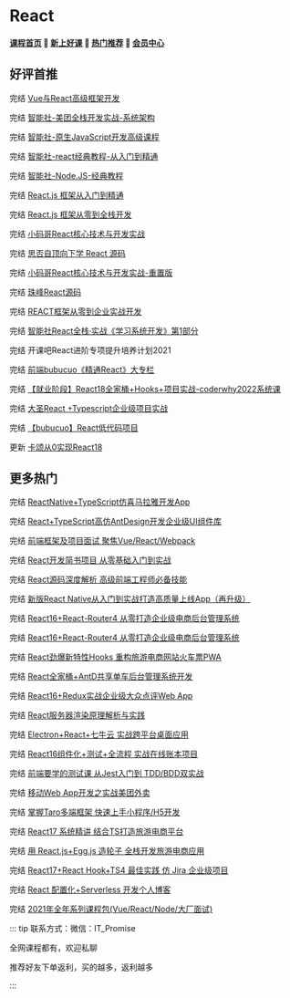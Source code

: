 # React

#### [**课程首页**](../../README.md) 💖 [**新上好课**](./xshk.md) 💖 [**热门推荐**](./rmtj.md) 💖 [**会员中心**](./vip.md)



## **好评首推**

完结 [Vue与React高级框架开发](https://class.imooc.com/sc/?plan_id=59)

完结 [智能社-美团全栈开发实战-系统架构](https://ke.qq.com/course/443389)

完结 [智能社-原生JavaScript开发高级课程](https://ke.qq.com/course/431292)

完结 [智能社-react经典教程-从入门到精通](https://ke.qq.com/course/386006)

完结 [智能社-Node.JS-经典教程](https://ke.qq.com/course/package/16855)

完结 [React.js 框架从入门到精通](https://coding.imooc.com/learningpath/route?pathId=3)

完结 [React.js 框架从零到全栈开发](https://coding.imooc.com/learningpath/route?pathId=15)

完结 [小码哥React核心技术与开发实战](https://ke.qq.com/course/2555753)

完结 [思否自顶向下学 React 源码](https://ke.sifou.com/course/1650000023864436)

完结 [小码哥React核心技术与开发实战-重置版](https://ke.qq.com/course/2555753)

完结 [珠峰React源码](http://www.javascriptpeixun.cn/course/1723)

完结 [REACT框架从零到企业实战开发](http://www.javascriptpeixun.cn/goods/show/99)

完结 [智能社React全栈·实战《学习系统开发》第1部分](https://ke.qq.com/course/3294414)

完结 开课吧React进阶专项提升培养计划2021

完结 [前端bubucuo《精通React》大专栏](https://appuwwsm6cl6690.pc.xiaoe-tech.com/detail/p_62b2ce2ee4b0ba331dcb87c1/8)

完结 [【就业阶段】React18全家桶+Hooks+项目实战-coderwhy2022系统课](https://ke.qq.com/course/5348785#term_id=105528541)

完结 [大圣React +Typescript企业级项目实战](https://appx496fyc38425.h5.xiaoeknow.com/v1/goods/goods_detail/p_620608f0e4b066e9608455cf?type=3)

完结 [【bubucuo】React低代码项目](https://appuwwsm6cl6690.h5.xiaoeknow.com/v1/goods/goods_detail/p_62b2a825e4b06accb0709923?type=3)

更新 [卡颂从0实现React18](https://appjiz2zqrn2142.h5.xiaoeknow.com/v1/goods/goods_detail/p_638035c1e4b07b05581d25db)

## **更多热门**

完结 [ReactNative+TypeScript仿喜马拉雅开发App](https://coding.imooc.com/class/435.html)

完结 [React+TypeScript高仿AntDesign开发企业级UI组件库](https://coding.imooc.com/class/chapter/428.html#Anchor)

完结 [前端框架及项目面试 聚焦Vue/React/Webpack](https://coding.imooc.com/class/419.html)

完结 [React开发简书项目 从零基础入门到实战](https://coding.imooc.com/class/229.html)

完结 [React源码深度解析 高级前端工程师必备技能](https://coding.imooc.com/class/309.html)

完结 [新版React Native从入门到实战打造高质量上线App（再升级）](https://coding.imooc.com/class/304.html)

完结 [React16+React-Router4 从零打造企业级电商后台管理系统](https://coding.imooc.com/class/179.html)

完结 [React16+React-Router4 从零打造企业级电商后台管理系统](https://coding.imooc.com/class/179.html)

完结 [React劲爆新特性Hooks 重构旅游电商网站火车票PWA](https://coding.imooc.com/class/348.html)

完结 [React全家桶+AntD共享单车后台管理系统开发](https://coding.imooc.com/class/236.html)

完结 [React16+Redux实战企业级大众点评Web App](https://coding.imooc.com/class/313.html)

完结 [React服务器渲染原理解析与实践](https://coding.imooc.com/class/276.html)

完结 [Electron+React+七牛云 实战跨平台桌面应用](https://coding.imooc.com/class/384.html)

完结 [React16组件化+测试+全流程 实战在线账本项目](https://coding.imooc.com/class/302.html)

完结 [前端要学的测试课 从Jest入门到 TDD/BDD双实战](https://coding.imooc.com/class/372.html)

完结 [移动Web App开发之实战美团外卖](https://coding.imooc.com/class/272.html)

完结 [掌握Taro多端框架 快速上手小程序/H5开发](https://coding.imooc.com/class/306.html)

完结 [React17 系统精讲 结合TS打造旅游电商平台](https://coding.imooc.com/class/475.html)

完结 [用 React.js+Egg.js 造轮子 全栈开发旅游电商应用](https://coding.imooc.com/class/452.html)

完结 [React17+React Hook+TS4 最佳实践 仿 Jira 企业级项目](https://coding.imooc.com/class/482.html)

完结 [React 配置化+Serverless 开发个人博客](https://coding.imooc.com/class/543.html)

完结 [2021年全年系列课程包(Vue/React/Node/大厂面试)](https://ke.qq.com/course/package/32288)



::: tip
联系方式：微信：IT_Promise

全网课程都有，欢迎私聊

推荐好友下单返利，买的越多，返利越多

:::